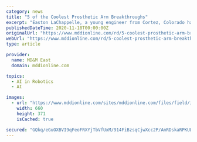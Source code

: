```yaml
---
category: news
title: "5 of the Coolest Prosthetic Arm Breakthroughs"
excerpt: "Easton LaChappelle, a young engineer from Cortez, Colorado has set out to develop the world's first mind-controlled robotic limb, and aims to make it affordable as well. The device works in tandem with a headset that reads brainwaves, reading about 12 ..."
publishedDateTime: 2020-11-18T00:00:00Z
originalUrl: "https://www.mddionline.com/rd/5-coolest-prosthetic-arm-breakthroughs"
webUrl: "https://www.mddionline.com/rd/5-coolest-prosthetic-arm-breakthroughs"
type: article

provider:
  name: MD&M East
  domain: mddionline.com

topics:
  - AI in Robotics
  - AI

images:
  - url: "https://www.mddionline.com/sites/mddionline.com/files/field/image/carlos-arturo_torres.png"
    width: 660
    height: 371
    isCached: true

secured: "GQkq/eGuOXBVI9qFeoFRXYjTbVfUxM/914FiBzsqCjwXcc2P/AnRDskaRPKULpYHX94JE9qsLxzpdelPwhZBVZdfY0DL5MKXkugefUTLeSKIwQViFCluHombhsjTi1z04ERMIcKBZZEWY/ekt3R+CmOtDRIKwHWw704GmZsX7SY22loGfhZocwCcD+PdyLGpjB4PL9OS93XbNqZzkijFjR5frBb0sClAa1I6Td3QEFFBf5rVhON1Ex82F0WNjKoZ//JA5uhDOG+b8nT3F0AlqySKFRd+NBc9WwrNjLcz3Q+UqL8RgUNOiJvEByCmhCWnCtiW5kep7Nxxg8lLMAWBsxclH6kPVp1HJAtTSADOb/U=;pyeiDLD5bZxZhC+h8cH8dQ=="
---
```


